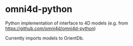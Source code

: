 # omni4d-python

Python implementation of interface to 4D models (e.g. from https://github.com/omni4d/omni4d-python)

Currently imports models to OrientDb.
